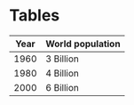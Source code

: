 # Tables
| Year | World population |
| :--: | ---------------- |
| 1960 | 3 Billion        |  
| 1980 | 4 Billion        |
| 2000 | 6 Billion        |